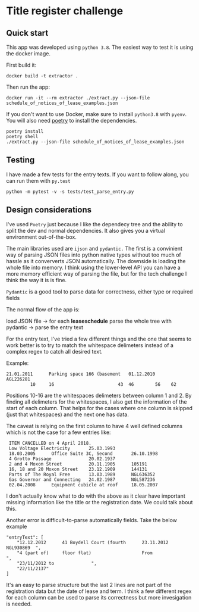 # Title register challenge

## Quick start

This app was developed using `python 3.8`. The easiest way to test it
is using the docker image.

First build it:

```
docker build -t extractor .
```

Then run the app:

```
docker run -it --rm extractor ./extract.py --json-file schedule_of_notices_of_lease_examples.json
```


If you don't want to use Docker, make sure to install `python3.8` with `pyenv`. You
will also need [poetry](https://python-poetry.org/docs/) to install the dependencies.

```
poetry install
poetry shell
./extract.py --json-file schedule_of_notices_of_lease_examples.json
```

## Testing

I have made a few tests for the entry texts. If you want to follow along,
you can run them with `py.test`

```
python -m pytest -v -s tests/test_parse_entry.py
```

## Design considerations


I've used `Poetry` just because I like the dependecy tree and the ability
to split the dev and normal dependencies. It also gives you a virtual environment
out-of-the-box.

The main libraries used are `ijson` and `pydantic.` The first is a convinient
way of parsing JSON files into python native types without too much of hassle as
it conververts JSON automatically. The downside is loading the whole file into
memory. I think using the lower-level API you can have a more memory efficient
way of parsing the file, but for the tech challenge I think the way it is is fine.

`Pydantic` is a good tool to parse data for correctness, either type or required
fields

The normal flow of the app is:

load JSON file -> for each **leaseschedule** parse the whole tree with pydantic -> parse the entry text

For the entry text, I've tried a few different things and the one that seems to work better is
to try to match the whitespace delimeters instead of a complex regex to catch all desired text.

Example:

```
21.01.2011      Parking space 166 (basement   01.12.2010      AGL226281
         10     16                        43  46        56    62
```

Positions 10-16 are the whitespaces delimeters between column 1 and 2. By finding
all delimeters for the whitespaces, I also get the information of the start of each
column. That helps for the cases where one column is skipped (just that whitespaces)
and the next one has data.

The caveat is relying on the first column to have 4 well defined columns which is not
the case for a few entries like:

```
 ITEM CANCELLED on 4 April 2018.
 Low Voltage Electricity       25.03.1993
 18.03.2005      Office Suite 3C, Second       26.10.1998
 4 Grotto Passage              20.02.1937
 2 and 4 Moxon Street          20.11.1905      105191
 16, 18 and 20 Moxon Street    23.12.1909      144131
 Parts of The Royal Free       13.03.1989      NGL636352
 Gas Governor and Connecting   24.02.1987      NGL587236
 02.04.2008      Equipment cubicle at roof     18.05.2007
```

I don't actually know what to do with the above as it clear have important
missing information like the title or the registration date. We could talk about this.

Another error is difficult-to-parse automatically fields. Take the below example

```
"entryText": [
    "12.12.2012      41 Boydell Court (fourth      23.11.2012      NGL930869  ",
    "4 (part of)     floor flat)                   From                       ",
    "23/11/2012 to              ",
    "22/11/2137"
]
```

It's an easy to parse structure but the last 2 lines are not part of the registration
data but the date of lease and term. I think a few different regex for each column can
be used to parse its correctness but more invesigation is needed.
